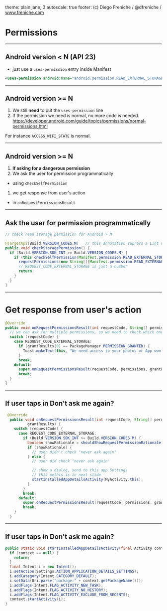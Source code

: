 theme: plain jane, 3
autoscale: true 
footer: (c) Diego Freniche / @dfreniche / www.freniche.com

# Permissions

---

## Android version < N (API 23)

- just use a `uses-permission` entry inside Manifest

```xml
<uses-permission android:name="android.permission.READ_EXTERNAL_STORAGE" />
```
---

## Android version >= N

1. We still __need__ to put the `uses-permission` line
1. If the permission we need is normal, no more code is needed.
https://developer.android.com/guide/topics/permissions/normal-permissions.html

For instance `ACCESS_WIFI_STATE` is normal.

---

## Android version >= N

1. __If asking for a dangerous permission__
1. We ask the user for permission programmatically
  - using `checkSelfPermission`
1. we get response from user's action
  - in `onRequestPermissionsResult`


---

## Ask the user for permission programmatically

```java
// check read storage permission for Android > M

@TargetApi(Build.VERSION_CODES.M)   // this annotation supress a Lint warning if we are targeting API < 23
public void checkStoragePermission() {
  if (Build.VERSION.SDK_INT >= Build.VERSION_CODES.M) {
    if (this.checkSelfPermission(Manifest.permission.READ_EXTERNAL_STORAGE) != PackageManager.PERMISSION_GRANTED) {
      requestPermissions(new String[]{Manifest.permission.READ_EXTERNAL_STORAGE}, REQUEST_CODE_EXTERNAL_STORAGE); 
      // REQUEST_CODE_EXTERNAL_STORAGE is just a number
      return;
    }
  }
}
```

---

# Get response from user's action

```java 
@Override
public void onRequestPermissionsResult(int requestCode, String[] permissions, int[] grantResults) {
  // we can ask for multiple permissions, so we need to check which one is this
  switch (requestCode) {  
    case REQUEST_CODE_EXTERNAL_STORAGE:
      if (grantResults[0] == PackageManager.PERMISSION_GRANTED) {
        Toast.makeText(this, "We need access to your photos or App won't work properly", Toast.LENGTH_LONG);
      }
      break;
    default:
      super.onRequestPermissionsResult(requestCode, permissions, grantResults);
      break;
  }
}
```

---

## If user taps in Don't ask me again?

```java
 @Override
  public void onRequestPermissionsResult(int requestCode, String[] permissions, int[]
          grantResults) {
    switch (requestCode) {
      case REQUEST_CODE_EXTERNAL_STORAGE:
        if (Build.VERSION.SDK_INT >= Build.VERSION_CODES.M) {
          boolean showRationale = shouldShowRequestPermissionRationale(Manifest.permission.READ_EXTERNAL_STORAGE);
          if (showRationale) {
            // user didn't check "never ask again"
          } else {
            // user did check "never ask again"

            // show a dialog, send to this app Settings
            // this methis is in next slide
            startInstalledAppDetailsActivity(MyActivity.this);
          }
        }
        break;
      default:
        super.onRequestPermissionsResult(requestCode, permissions, grantResults);
        break;
    }
  }
```

---

## If user taps in Don't ask me again?


```java
public static void startInstalledAppDetailsActivity(final Activity context) {
  if (context == null) {
    return;
  }
  final Intent i = new Intent();
  i.setAction(Settings.ACTION_APPLICATION_DETAILS_SETTINGS);
  i.addCategory(Intent.CATEGORY_DEFAULT);
  i.setData(Uri.parse("package:" + context.getPackageName()));
  i.addFlags(Intent.FLAG_ACTIVITY_NEW_TASK);
  i.addFlags(Intent.FLAG_ACTIVITY_NO_HISTORY);
  i.addFlags(Intent.FLAG_ACTIVITY_EXCLUDE_FROM_RECENTS);
  context.startActivity(i);
}


```